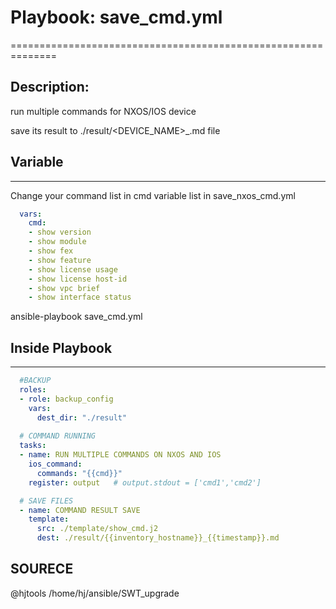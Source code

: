 # Playbook:  save_cmd.yml 
==============================================================

Description: 
---------------------------------------------------------------
run multiple commands for NXOS/IOS device

save its result to ./result/<DEVICE_NAME>_<HHMM>.md file 


## Variable 
---------------------------------------------------------------
Change your command list in cmd variable list in save_nxos_cmd.yml 
````yml
  vars:
    cmd:
    - show version
    - show module 
    - show fex
    - show feature
    - show license usage
    - show license host-id
    - show vpc brief
    - show interface status
````
ansible-playbook save_cmd.yml 


## Inside Playbook
----------------
```yml
  #BACKUP 
  roles: 
  - role: backup_config
    vars:
      dest_dir: "./result"
  
  # COMMAND RUNNING 
  tasks: 
  - name: RUN MULTIPLE COMMANDS ON NXOS AND IOS 
    ios_command:
      commands: "{{cmd}}"
    register: output   # output.stdout = ['cmd1','cmd2']

  # SAVE FILES 
  - name: COMMAND RESULT SAVE
    template:
      src: ./template/show_cmd.j2
      dest: ./result/{{inventory_hostname}}_{{timestamp}}.md

```

SOURECE
-------------------
@hjtools
/home/hj/ansible/SWT_upgrade     
